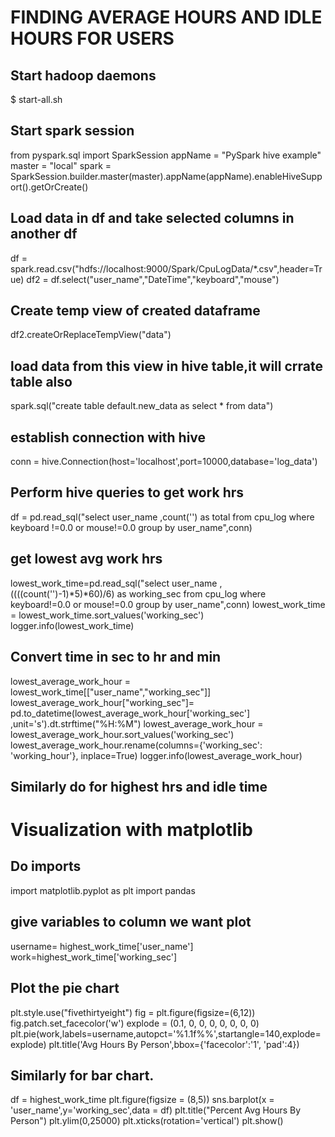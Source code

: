 # FINDING AVERAGE HOURS AND IDLE HOURS FOR USERS

## Start hadoop daemons
$ start-all.sh

## Start spark session
from pyspark.sql import SparkSession appName = "PySpark hive example" master = "local" spark =
SparkSession.builder.master(master).appName(appName).enableHiveSupport().getOrCreate()

## Load data in df and take selected columns in another df
df = spark.read.csv("hdfs://localhost:9000/Spark/CpuLogData/*.csv",header=True) df2 = df.select("user_name","DateTime","keyboard","mouse")

## Create temp view of created dataframe
df2.createOrReplaceTempView("data")

## load data from this view in hive table,it will crrate table also
spark.sql("create table default.new_data as select * from data")

## establish connection with hive
conn = hive.Connection(host='localhost',port=10000,database='log_data')

## Perform hive queries to get work hrs
df = pd.read_sql("select user_name ,count('') as total from cpu_log where keyboard !=0.0 or mouse!=0.0 group by user_name",conn)

## get lowest avg work hrs
lowest_work_time=pd.read_sql("select user_name ,((((count('')-1)*5)*60)/6) as working_sec 
from cpu_log where keyboard!=0.0 or mouse!=0.0 group by user_name",conn) lowest_work_time = 
lowest_work_time.sort_values('working_sec') logger.info(lowest_work_time)

## Convert time in sec to hr and min
lowest_average_work_hour = lowest_work_time[["user_name","working_sec"]] lowest_average_work_hour["working_sec"]= pd.to_datetime(lowest_average_work_hour['working_sec'] ,unit='s').dt.strftime("%H:%M") lowest_average_work_hour = lowest_average_work_hour.sort_values('working_sec') lowest_average_work_hour.rename(columns={'working_sec': 'working_hour'}, inplace=True) logger.info(lowest_average_work_hour)

## Similarly do for highest hrs and idle time

# Visualization with matplotlib

## Do imports

import matplotlib.pyplot as plt 
import pandas

## give variables to column we want plot
username= highest_work_time['user_name'] work=highest_work_time['working_sec']

## Plot the pie chart
plt.style.use("fivethirtyeight") fig = plt.figure(figsize=(6,12)) fig.patch.set_facecolor('w') 
explode = (0.1, 0, 0, 0, 0, 0, 0, 0) plt.pie(work,labels=username,autopct='%1.1f%%',startangle=140,explode= explode) 
plt.title('Avg Hours By Person',bbox={'facecolor':'1', 'pad':4})

## Similarly for bar chart.
df = highest_work_time plt.figure(figsize = (8,5)) sns.barplot(x = 'user_name',y='working_sec',data = df) 
plt.title("Percent Avg Hours By Person") plt.ylim(0,25000) plt.xticks(rotation='vertical') plt.show()
